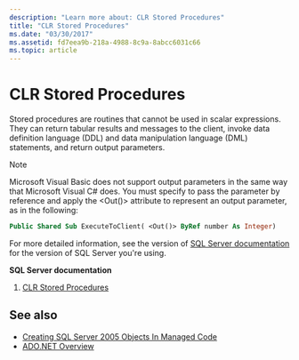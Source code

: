 ```yaml
---
description: "Learn more about: CLR Stored Procedures"
title: "CLR Stored Procedures"
ms.date: "03/30/2017"
ms.assetid: fd7eea9b-218a-4988-8c9a-8abcc6031c66
ms.topic: article
---
```

# CLR Stored Procedures

Stored procedures are routines that cannot be used in scalar expressions. They can return tabular results and messages to the client, invoke data definition language (DDL) and data manipulation language (DML) statements, and return output parameters.  
  
> [!NOTE]
> Microsoft Visual Basic does not support output parameters in the same way that Microsoft Visual C# does. You must specify to pass the parameter by reference and apply the \<Out()> attribute to represent an output parameter, as in the following:  
  
```vb
Public Shared Sub ExecuteToClient( <Out()> ByRef number As Integer)  
```
  
For more detailed information, see the version of [SQL Server documentation](/sql) for the version of SQL Server you're using.
  
 **SQL Server documentation**

1. [CLR Stored Procedures](/previous-versions/sql/sql-server-2008/ms131094(v=sql.100))  
  
## See also

- [Creating SQL Server 2005 Objects In Managed Code](/previous-versions/visualstudio/visual-studio-2008/6s0s2at1(v=vs.90))
- [ADO.NET Overview](../ado-net-overview.md)
